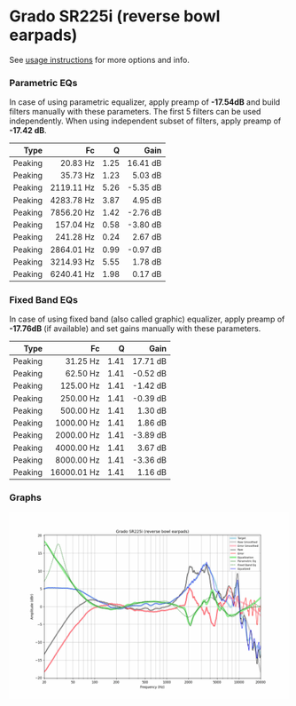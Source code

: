 # Grado SR225i (reverse bowl earpads)
See [usage instructions](https://github.com/jaakkopasanen/AutoEq#usage) for more options and info.

### Parametric EQs
In case of using parametric equalizer, apply preamp of **-17.54dB** and build filters manually
with these parameters. The first 5 filters can be used independently.
When using independent subset of filters, apply preamp of **-17.42 dB**.

| Type    | Fc         |    Q | Gain     |
|--------:|-----------:|-----:|---------:|
| Peaking | 20.83 Hz   | 1.25 | 16.41 dB |
| Peaking | 35.73 Hz   | 1.23 | 5.03 dB  |
| Peaking | 2119.11 Hz | 5.26 | -5.35 dB |
| Peaking | 4283.78 Hz | 3.87 | 4.95 dB  |
| Peaking | 7856.20 Hz | 1.42 | -2.76 dB |
| Peaking | 157.04 Hz  | 0.58 | -3.80 dB |
| Peaking | 241.28 Hz  | 0.24 | 2.67 dB  |
| Peaking | 2864.01 Hz | 0.99 | -0.97 dB |
| Peaking | 3214.93 Hz | 5.55 | 1.78 dB  |
| Peaking | 6240.41 Hz | 1.98 | 0.17 dB  |

### Fixed Band EQs
In case of using fixed band (also called graphic) equalizer, apply preamp of **-17.76dB**
(if available) and set gains manually with these parameters.

| Type    | Fc          |    Q | Gain     |
|--------:|------------:|-----:|---------:|
| Peaking | 31.25 Hz    | 1.41 | 17.71 dB |
| Peaking | 62.50 Hz    | 1.41 | -0.52 dB |
| Peaking | 125.00 Hz   | 1.41 | -1.42 dB |
| Peaking | 250.00 Hz   | 1.41 | -0.39 dB |
| Peaking | 500.00 Hz   | 1.41 | 1.30 dB  |
| Peaking | 1000.00 Hz  | 1.41 | 1.86 dB  |
| Peaking | 2000.00 Hz  | 1.41 | -3.89 dB |
| Peaking | 4000.00 Hz  | 1.41 | 3.67 dB  |
| Peaking | 8000.00 Hz  | 1.41 | -3.36 dB |
| Peaking | 16000.01 Hz | 1.41 | 1.16 dB  |

### Graphs
![](./Grado%20SR225i%20(reverse%20bowl%20earpads).png)